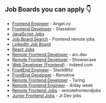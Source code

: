 ## Job Boards you can apply 👇

- [Frontend Engineer](https://angel.co/role/r/frontend-engineer) - Angel.co
- [Frontend Developer](https://www.glassdoor.co.in/Job/remote-front-end-developer-jobs-SRCH_IL.0,6_IS12638_KO7,26.htm?suggestCount=0&suggestChosen=false&clickSource=searchBtn&typedKeyword=&typedLocation=remote&context=Jobs&dropdown=0) - Glassdoor
- [JavaScript Jobs](https://javascriptjob.xyz)
- [Job Board Search](https://jobboardsearch.com/entry-level+frontend-jobs-only+remote-jobs?remote_data=true) - Frontend remote jobs
- [LinkedIn Job Board](https://www.linkedin.com/jobs/search/?geoId=92000000&keywords=frontend%20developer&location=Worldwide)
- [React Jobs](https://reactjsjob.com)
- [Remote Frontend Developer](https://arc.dev/remote-jobs?keyword=front%20end%20developer) - arc.dev
- [Remote Frontend Developer](https://www.showwcase.com/search?q=front%20end%20developer&tab=jobs) - Showwcase
- [Web Developer (Frontend)](https://in.indeed.com/jobs?q=frontend&l=remote&vjk=f5117464e8d68692) - Indeed.com
- [FrontEnd Engineer](https://jobs.lever.co/stackblitz/70ef26ea-cb9d-4184-9f2c-4853078d48f8) - StackBlitz
- [FrontEnd Developer](https://remotive.com/?live_jobs%5Bquery%5D=frontend%20developer&live_jobs%5BrefinementList%5D%5Bquick_location_filter%5D%5B0%5D=Worldwide&live_jobs%5Bmenu%5D%5Bcategory%5D=Software%20Development) - Remotive
- [Remote Frontend Developer](https://www.turing.com/jobs/remote-front-end-developer-jobs) - Turing
- [Remote Frontend Engineer](https://4dayweek.io/remote-jobs/frontend-engineer) - 4/day week
- [Remote Frontend Jobs](https://www.remotefrontendjobs.com/) - remotefrontendjobs
- [Junior Frontend Jobs](https://www.jrdevjobs.com/jobs#page=1&query=Frontend+developer) - Jr.Dev jobs
